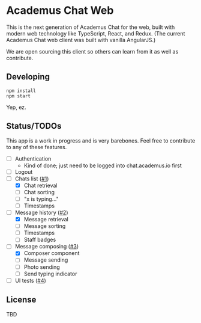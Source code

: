 # Academus Chat Web

This is the next generation of Academus Chat for the web, built with modern web technology like TypeScript, React, and Redux. (The current Academus Chat web client was built with vanilla AngularJS.)

We are open sourcing this client so others can learn from it as well as contribute.

## Developing

```shell
npm install
npm start
```

Yep, ez.

## Status/TODOs

This app is a work in progress and is very barebones. Feel free to contribute to any of these features.

- [ ] Authentication
  - Kind of done; just need to be logged into chat.academus.io first
- [ ] Logout
- [ ] Chats list ([#1](https://github.com/Academus/chat-react/issues/1))
  - [x] Chat retrieval
  - [ ] Chat sorting
  - [ ] "x is typing..."
  - [ ] Timestamps
- [ ] Message history ([#2](https://github.com/Academus/chat-react/issues/2))
  - [x] Message retrieval
  - [ ] Message sorting
  - [ ] Timestamps
  - [ ] Staff badges
- [ ] Message composing ([#3](https://github.com/Academus/chat-react/issues/3))
  - [x] Composer component
  - [ ] Message sending
  - [ ] Photo sending
  - [ ] Send typing indicator
- [ ] UI tests ([#4](https://github.com/Academus/chat-react/issues/4))

## License

TBD